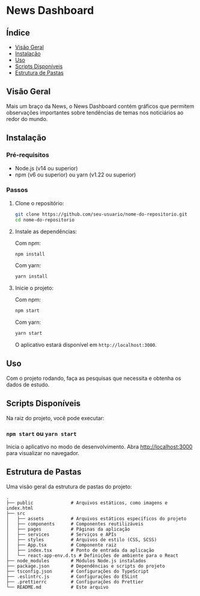 # News Dashboard


## Índice

- [Visão Geral](#visão-geral)
- [Instalação](#instalação)
- [Uso](#uso)
- [Scripts Disponíveis](#scripts-disponíveis)
- [Estrutura de Pastas](#estrutura-de-pastas)

## Visão Geral
Mais um braço da News, o News Dashboard contém gráficos que permitem observações importantes sobre tendências de temas nos noticiários ao redor do mundo. 

## Instalação

### Pré-requisitos

- Node.js (v14 ou superior)
- npm (v6 ou superior) ou yarn (v1.22 ou superior)

### Passos

1. Clone o repositório:

    ```bash
    git clone https://github.com/seu-usuario/nome-do-repositorio.git
    cd nome-do-repositorio
    ```

2. Instale as dependências:

    Com npm:
    ```bash
    npm install
    ```

    Com yarn:
    ```bash
    yarn install
    ```

3. Inicie o projeto:

    Com npm:
    ```bash
    npm start
    ```

    Com yarn:
    ```bash
    yarn start
    ```

    O aplicativo estará disponível em `http://localhost:3000`.

## Uso

Com o projeto rodando, faça as pesquisas que necessita e obtenha os dados de estudo.

## Scripts Disponíveis

Na raiz do projeto, você pode executar:

### `npm start` ou `yarn start`

Inicia o aplicativo no modo de desenvolvimento. Abra [http://localhost:3000](http://localhost:3000) para visualizar no navegador.

## Estrutura de Pastas

Uma visão geral da estrutura de pastas do projeto:

```plaintext
.
├── public              # Arquivos estáticos, como imagens e index.html
├── src
│   ├── assets          # Arquivos estáticos específicos do projeto
│   ├── components      # Componentes reutilizáveis
│   ├── pages           # Páginas da aplicação
│   ├── services        # Serviços e APIs
│   ├── styles          # Arquivos de estilo (CSS, SCSS)
│   ├── App.tsx         # Componente raiz
│   ├── index.tsx       # Ponto de entrada da aplicação
│   └── react-app-env.d.ts # Definições de ambiente para o React
├── node_modules        # Módulos Node.js instalados
├── package.json        # Dependências e scripts do projeto
├── tsconfig.json       # Configurações do TypeScript
├── .eslintrc.js        # Configurações do ESLint
├── .prettierrc         # Configurações do Prettier
└── README.md           # Este arquivo
